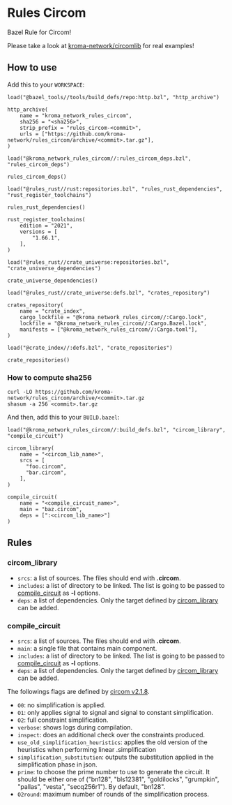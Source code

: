 # Rules Circom

Bazel Rule for Circom!

Please take a look at [kroma-network/circomlib](https://github.com/kroma-network/circomlib) for real examples!

## How to use

Add this to your `WORKSPACE`:

```bazel
load("@bazel_tools//tools/build_defs/repo:http.bzl", "http_archive")

http_archive(
    name = "kroma_network_rules_circom",
    sha256 = "<sha256>",
    strip_prefix = "rules_circom-<commit>",
    urls = ["https://github.com/kroma-network/rules_circom/archive/<commit>.tar.gz"],
)

load("@kroma_network_rules_circom//:rules_circom_deps.bzl", "rules_circom_deps")

rules_circom_deps()

load("@rules_rust//rust:repositories.bzl", "rules_rust_dependencies", "rust_register_toolchains")

rules_rust_dependencies()

rust_register_toolchains(
    edition = "2021",
    versions = [
        "1.66.1",
    ],
)

load("@rules_rust//crate_universe:repositories.bzl", "crate_universe_dependencies")

crate_universe_dependencies()

load("@rules_rust//crate_universe:defs.bzl", "crates_repository")

crates_repository(
    name = "crate_index",
    cargo_lockfile = "@kroma_network_rules_circom//:Cargo.lock",
    lockfile = "@kroma_network_rules_circom//:Cargo.Bazel.lock",
    manifests = ["@kroma_network_rules_circom//:Cargo.toml"],
)

load("@crate_index//:defs.bzl", "crate_repositories")

crate_repositories()
```

### How to compute sha256

```shell
curl -LO https://github.com/kroma-network/rules_circom/archive/<commit>.tar.gz
shasum -a 256 <commit>.tar.gz
```

And then, add this to your `BUILD.bazel`:

```bazel
load("@kroma_network_rules_circom//:build_defs.bzl", "circom_library", "compile_circuit")

circom_library(
    name = "<circom_lib_name>",
    srcs = [
      "foo.circom",
      "bar.circom",
    ],
)

compile_circuit(
    name = "<compile_circuit_name>",
    main = "baz.circom",
    deps = [":<circom_lib_name>"]
)
```

## Rules

### circom_library

- `srcs`: a list of sources. The files should end with **.circom**.
- `includes`: a list of directory to be linked. The list is going to be passed to [compile_circuit](#compile_circuit) as **-l** options.
- `deps`: a list of dependencies. Only the target defined by [circom_library](#circom_library) can be added.

### compile_circuit

- `srcs`: a list of sources. The files should end with **.circom**.
- `main`: a single file that contains main component.
- `includes`: a list of directory to be linked. The list is going to be passed to [compile_circuit](#compile_circuit) as **-l** options.
- `deps`: a list of dependencies. Only the target defined by [circom_library](#circom_library) can be added.

The followings flags are defined by [circom v2.1.8](https://github.com/iden3/circom/releases/tag/v2.1.8).

- `O0`: no simplification is applied.
- `O1`: only applies signal to signal and signal to constant simplification.
- `O2`: full constraint simplification.
- `verbose`: shows logs during compilation.
- `inspect`: does an additional check over the constraints produced.
- `use_old_simplification_heuristics`: applies the old version of the heuristics when performing linear .simplification
- `simplification_substitution`: outputs the substitution applied in the simplification phase in json.
- `prime`: to choose the prime number to use to generate the circuit. It should be either one of ("bn128", "bls12381", "goldilocks", "grumpkin", "pallas", "vesta", "secq256r1"). By default, "bn128".
- `O2round`: maximum number of rounds of the simplification process.
